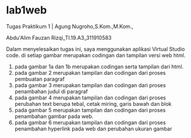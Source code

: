# lab1web
Tugas Praktikum 1 | Agung Nugroho,S.Kom.,M.Kom.,

Abdu'Alim Fauzan Rizqi_TI.19.A3_311910583

Dalam menyelesaikan tugas ini, saya menggunakan aplikasi Virtual Studio code. di setiap gambar merupakan codingan dan tampilan versi web html.

1. pada gambar 1a dan 1b merupakan codingan serta tampilan dari html.
2. pada gambar 2 merupakan tampilan dan codingan dari proses pembuatan paragraf
3. pada gambar 3 merupakan tampilan dan codingan dari proses penambahan judul di paragraf
4. pada gambar 4 merupakan tampilan dan codingan dari proses perubahan text berupa tebal, cetak miring, garis bawah dan blok
5. pada gambar 5 merupakan tampilan dan codingan dari proses penambahan gambar pada web.
6. pada gambar 6 merupakan tampilan dan codingan dari proses penambahan hyperlink pada web dan perubahan ukuran gambar
